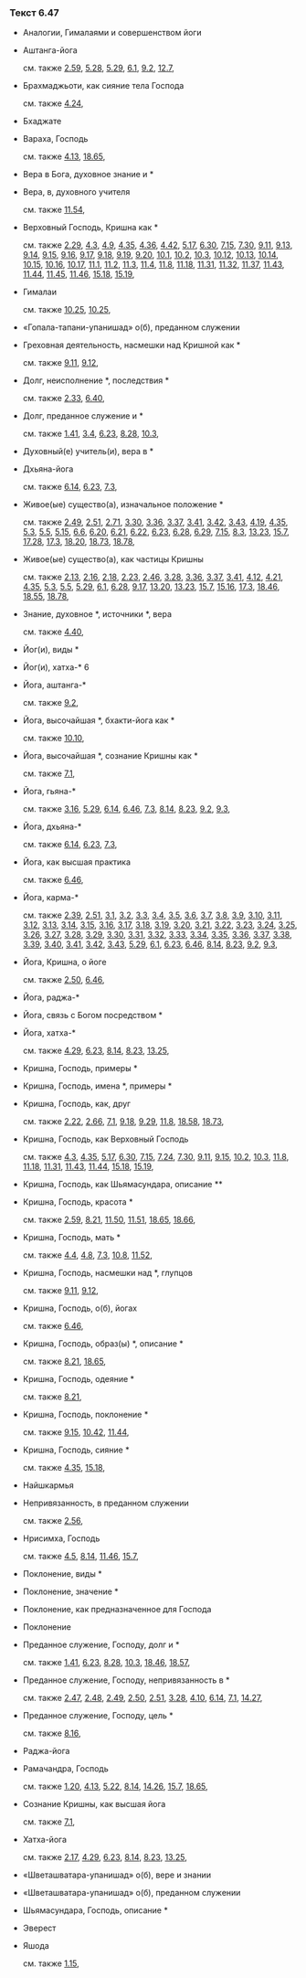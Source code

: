 ### Текст 6.47
	
- Аналогии, Гималаями и совершенством йоги

	
- Аштанга-йога

	см. также  [2.59](../02/0259.md),  [5.28](../05/0528.md),  [5.29](../05/0529.md),  [6.1](../06/0601.md),  [9.2](../09/0902.md),  [12.7](../12/1207.md), 
	
- Брахмаджьоти, как сияние тела Господа

	см. также  [4.24](../04/0424.md), 
	
- Бхаджате

	
- Вараха, Господь

	см. также  [4.13](../04/0413.md),  [18.65](../18/1865.md), 
	
- Вера в Бога, духовное знание и *

	
- Вера, в, духовного учителя

	см. также  [11.54](../11/1154.md), 
	
- Верховный Господь, Кришна как *

	см. также  [2.29](../02/0229.md),  [4.3](../04/0403.md),  [4.9](../04/0409.md),  [4.35](../04/0435.md),  [4.36](../04/0436.md),  [4.42](../04/0442.md),  [5.17](../05/0517.md),  [6.30](../06/0630.md),  [7.15](../07/0715.md),  [7.30](../07/0730.md),  [9.11](../09/0911.md),  [9.13](../09/0913.md),  [9.14](../09/0914.md),  [9.15](../09/0915.md),  [9.16](../09/0916.md),  [9.17](../09/0917.md),  [9.18](../09/0918.md),  [9.19](../09/0919.md),  [9.20](../09/0920.md),  [10.1](../10/1001.md),  [10.2](../10/1002.md),  [10.3](../10/1003.md),  [10.12](../10/1012.md),  [10.13](../10/1013.md),  [10.14](../10/1014.md),  [10.15](../10/1015.md),  [10.16](../10/1016.md),  [10.17](../10/1017.md),  [11.1](../11/1101.md),  [11.2](../11/1102.md),  [11.3](../11/1103.md),  [11.4](../11/1104.md),  [11.8](../11/1108.md),  [11.18](../11/1118.md),  [11.31](../11/1131.md),  [11.32](../11/1132.md),  [11.37](../11/1137.md),  [11.43](../11/1143.md),  [11.44](../11/1144.md),  [11.45](../11/1145.md),  [11.46](../11/1146.md),  [15.18](../15/1518.md),  [15.19](../15/1519.md), 
	
- Гималаи

	см. также  [10.25](../10/1025.md),  [10.25](../10/1025.md), 
	
- «Гопала-тапани-упанишад» о(б), преданном служении

	
- Греховная деятельность, насмешки над Кришной как *

	см. также  [9.11](../09/0911.md),  [9.12](../09/0912.md), 
	
- Долг, неисполнение *, последствия *

	см. также  [2.33](../02/0233.md),  [6.40](../06/0640.md), 
	
- Долг, преданное служение и *

	см. также  [1.41](../01/0141.md),  [3.4](../03/0304.md),  [6.23](../06/0623.md),  [8.28](../08/0828.md),  [10.3](../10/1003.md), 
	
- Духовный(е) учитель(и), вера в *

	
- Дхьяна-йога

	см. также  [6.14](../06/0614.md),  [6.23](../06/0623.md),  [7.3](../07/0703.md), 
	
- Живое(ые) существо(а), изначальное положение *

	см. также  [2.49](../02/0249.md),  [2.51](../02/0251.md),  [2.71](../02/0271.md),  [3.30](../03/0330.md),  [3.36](../03/0336.md),  [3.37](../03/0337.md),  [3.41](../03/0341.md),  [3.42](../03/0342.md),  [3.43](../03/0343.md),  [4.19](../04/0419.md),  [4.35](../04/0435.md),  [5.3](../05/0503.md),  [5.5](../05/0505.md),  [5.15](../05/0515.md),  [6.6](../06/0606.md),  [6.20](../06/0620.md),  [6.21](../06/0621.md),  [6.22](../06/0622.md),  [6.23](../06/0623.md),  [6.28](../06/0628.md),  [6.29](../06/0629.md),  [7.15](../07/0715.md),  [8.3](../08/0803.md),  [13.23](../13/1323.md),  [15.7](../15/1507.md),  [17.28](../17/1728.md),  [17.3](../17/1703.md),  [18.20](../18/1820.md),  [18.73](../18/1873.md),  [18.78](../18/1878.md), 
	
- Живое(ые) существо(а), как частицы Кришны

	см. также  [2.13](../02/0213.md),  [2.16](../02/0216.md),  [2.18](../02/0218.md),  [2.23](../02/0223.md),  [2.46](../02/0246.md),  [3.28](../03/0328.md),  [3.36](../03/0336.md),  [3.37](../03/0337.md),  [3.41](../03/0341.md),  [4.12](../04/0412.md),  [4.21](../04/0421.md),  [4.35](../04/0435.md),  [5.3](../05/0503.md),  [5.5](../05/0505.md),  [5.29](../05/0529.md),  [6.1](../06/0601.md),  [6.28](../06/0628.md),  [9.17](../09/0917.md),  [13.20](../13/1320.md),  [13.23](../13/1323.md),  [15.7](../15/1507.md),  [15.16](../15/1516.md),  [17.3](../17/1703.md),  [18.46](../18/1846.md),  [18.55](../18/1855.md),  [18.78](../18/1878.md), 
	
- Знание, духовное *, источники *, вера

	см. также  [4.40](../04/0440.md), 
	
- Йог(и), виды *

	
- Йог(и), хатха-* 6

	
- Йога, аштанга-*

	см. также  [9.2](../09/0902.md), 
	
- Йога, высочайшая *, бхакти-йога как *

	см. также  [10.10](../10/1010.md), 
	
- Йога, высочайшая *, сознание Кришны как *

	см. также  [7.1](../07/0701.md), 
	
- Йога, гьяна-*

	см. также  [3.16](../03/0316.md),  [5.29](../05/0529.md),  [6.14](../06/0614.md),  [6.46](../06/0646.md),  [7.3](../07/0703.md),  [8.14](../08/0814.md),  [8.23](../08/0823.md),  [9.2](../09/0902.md),  [9.3](../09/0903.md), 
	
- Йога, дхьяна-*

	см. также  [6.14](../06/0614.md),  [6.23](../06/0623.md),  [7.3](../07/0703.md), 
	
- Йога, как высшая практика

	см. также  [6.46](../06/0646.md), 
	
- Йога, карма-*

	см. также  [2.39](../02/0239.md),  [2.51](../02/0251.md),  [3.1](../03/0301.md),  [3.2](../03/0302.md),  [3.3](../03/0303.md),  [3.4](../03/0304.md),  [3.5](../03/0305.md),  [3.6](../03/0306.md),  [3.7](../03/0307.md),  [3.8](../03/0308.md),  [3.9](../03/0309.md),  [3.10](../03/0310.md),  [3.11](../03/0311.md),  [3.12](../03/0312.md),  [3.13](../03/0313.md),  [3.14](../03/0314.md),  [3.15](../03/0315.md),  [3.16](../03/0316.md),  [3.17](../03/0317.md),  [3.18](../03/0318.md),  [3.19](../03/0319.md),  [3.20](../03/0320.md),  [3.21](../03/0321.md),  [3.22](../03/0322.md),  [3.23](../03/0323.md),  [3.24](../03/0324.md),  [3.25](../03/0325.md),  [3.26](../03/0326.md),  [3.27](../03/0327.md),  [3.28](../03/0328.md),  [3.29](../03/0329.md),  [3.30](../03/0330.md),  [3.31](../03/0331.md),  [3.32](../03/0332.md),  [3.33](../03/0333.md),  [3.34](../03/0334.md),  [3.35](../03/0335.md),  [3.36](../03/0336.md),  [3.37](../03/0337.md),  [3.38](../03/0338.md),  [3.39](../03/0339.md),  [3.40](../03/0340.md),  [3.41](../03/0341.md),  [3.42](../03/0342.md),  [3.43](../03/0343.md),  [5.29](../05/0529.md),  [6.1](../06/0601.md),  [6.23](../06/0623.md),  [6.46](../06/0646.md),  [8.14](../08/0814.md),  [8.23](../08/0823.md),  [9.2](../09/0902.md),  [9.3](../09/0903.md), 
	
- Йога, Кришна, о йоге

	см. также  [2.50](../02/0250.md),  [6.46](../06/0646.md), 
	
- Йога, раджа-*

	
- Йога, связь с Богом посредством *

	
- Йога, хатха-*

	см. также  [4.29](../04/0429.md),  [6.23](../06/0623.md),  [8.14](../08/0814.md),  [8.23](../08/0823.md),  [13.25](../13/1325.md), 
	
- Кришна, Господь, примеры *

	
- Кришна, Господь, имена *, примеры *

	
- Кришна, Господь, как, друг

	см. также  [2.22](../02/0222.md),  [2.66](../02/0266.md),  [7.1](../07/0701.md),  [9.18](../09/0918.md),  [9.29](../09/0929.md),  [11.8](../11/1108.md),  [18.58](../18/1858.md),  [18.73](../18/1873.md), 
	
- Кришна, Господь, как Верховный Господь

	см. также  [4.3](../04/0403.md),  [4.35](../04/0435.md),  [5.17](../05/0517.md),  [6.30](../06/0630.md),  [7.15](../07/0715.md),  [7.24](../07/0724.md),  [7.30](../07/0730.md),  [9.11](../09/0911.md),  [9.15](../09/0915.md),  [10.2](../10/1002.md),  [10.3](../10/1003.md),  [11.8](../11/1108.md),  [11.18](../11/1118.md),  [11.31](../11/1131.md),  [11.43](../11/1143.md),  [11.44](../11/1144.md),  [15.18](../15/1518.md),  [15.19](../15/1519.md), 
	
- Кришна, Господь, как Шьямасундара, описание **

	
- Кришна, Господь, красота *

	см. также  [2.59](../02/0259.md),  [8.21](../08/0821.md),  [11.50](../11/1150.md),  [11.51](../11/1151.md),  [18.65](../18/1865.md),  [18.66](../18/1866.md), 
	
- Кришна, Господь, мать *

	см. также  [4.4](../04/0404.md),  [4.8](../04/0408.md),  [7.3](../07/0703.md),  [10.8](../10/1008.md),  [11.52](../11/1152.md), 
	
- Кришна, Господь, насмешки над *, глупцов

	см. также  [9.11](../09/0911.md),  [9.12](../09/0912.md), 
	
- Кришна, Господь, о(б), йогах

	см. также  [6.46](../06/0646.md), 
	
- Кришна, Господь, образ(ы) *, описание *

	см. также  [8.21](../08/0821.md),  [18.65](../18/1865.md), 
	
- Кришна, Господь, одеяние *

	см. также  [8.21](../08/0821.md), 
	
- Кришна, Господь, поклонение *

	см. также  [9.15](../09/0915.md),  [10.42](../10/1042.md),  [11.44](../11/1144.md), 
	
- Кришна, Господь, сияние *

	см. также  [4.35](../04/0435.md),  [15.18](../15/1518.md), 
	
- Найшкармья

	
- Непривязанность, в преданном служении

	см. также  [2.56](../02/0256.md), 
	
- Нрисимха, Господь

	см. также  [4.5](../04/0405.md),  [8.14](../08/0814.md),  [11.46](../11/1146.md),  [15.7](../15/1507.md), 
	
- Поклонение, виды *

	
- Поклонение, значение *

	
- Поклонение, как предназначенное для Господа

	
- Поклонение

	
- Преданное служение, Господу, долг и *

	см. также  [1.41](../01/0141.md),  [6.23](../06/0623.md),  [8.28](../08/0828.md),  [10.3](../10/1003.md),  [18.46](../18/1846.md),  [18.57](../18/1857.md), 
	
- Преданное служение, Господу, непривязанность в *

	см. также  [2.47](../02/0247.md),  [2.48](../02/0248.md),  [2.49](../02/0249.md),  [2.50](../02/0250.md),  [2.51](../02/0251.md),  [3.28](../03/0328.md),  [4.10](../04/0410.md),  [6.14](../06/0614.md),  [7.1](../07/0701.md),  [14.27](../14/1427.md), 
	
- Преданное служение, Господу, цель *

	см. также  [8.16](../08/0816.md), 
	
- Раджа-йога

	
- Рамачандра, Господь

	см. также  [1.20](../01/0120.md),  [4.13](../04/0413.md),  [5.22](../05/0522.md),  [8.14](../08/0814.md),  [14.26](../14/1426.md),  [15.7](../15/1507.md),  [18.65](../18/1865.md), 
	
- Сознание Кришны, как высшая йога

	см. также  [7.1](../07/0701.md), 
	
- Хатха-йога

	см. также  [2.17](../02/0217.md),  [4.29](../04/0429.md),  [6.23](../06/0623.md),  [8.14](../08/0814.md),  [8.23](../08/0823.md),  [13.25](../13/1325.md), 
	
- «Шветашватара-упанишад» о(б), вере и знании

	
- «Шветашватара-упанишад» о(б), преданном служении

	
- Шьямасундара, Господь, описание *

	
- Эверест

	
- Яшода

	см. также  [1.15](../01/0115.md), 
